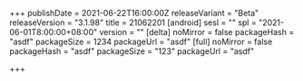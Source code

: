 +++
publishDate = 2021-06-22T16:00:00Z
releaseVariant = "Beta"
releaseVersion = "3.1.98"
title = 21062201
[android]
sesl = ""
spl = "2021-06-01T8:00:00+08:00"
version = ""
[delta]
noMirror = false
packageHash = "asdf"
packageSize = 1234
packageUrl = "asdf"
[full]
noMirror = false
packageHash = "asdf"
packageSize = "123"
packageUrl = "asdf"

+++
